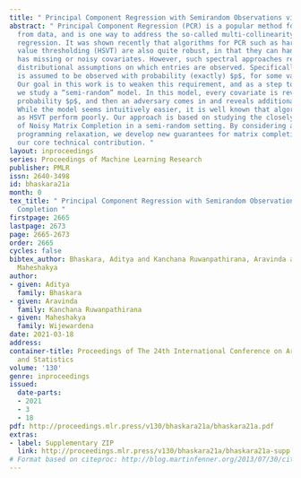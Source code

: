 ```yaml
---
title: " Principal Component Regression with Semirandom Observations via Matrix Completion "
abstract: " Principal Component Regression (PCR) is a popular method for prediction
  from data, and is one way to address the so-called multi-collinearity problem in
  regression. It was shown recently that algorithms for PCR such as hard singular
  value thresholding (HSVT) are also quite robust, in that they can handle data that
  has missing or noisy covariates. However, such spectral approaches require strong
  distributional assumptions on which entries are observed. Specifically, every covariate
  is assumed to be observed with probability (exactly) $p$, for some value of $p$.
  Our goal in this work is to weaken this requirement, and as a step towards this,
  we study a “semi-random” model. In this model, every covariate is revealed with
  probability $p$, and then an adversary comes in and reveals additional covariates.
  While the model seems intuitively easier, it is well known that algorithms such
  as HSVT perform poorly. Our approach is based on studying the closely related problem
  of Noisy Matrix Completion in a semi-random setting. By considering a new semidefinite
  programming relaxation, we develop new guarantees for matrix completion, which is
  our core technical contribution. "
layout: inproceedings
series: Proceedings of Machine Learning Research
publisher: PMLR
issn: 2640-3498
id: bhaskara21a
month: 0
tex_title: " Principal Component Regression with Semirandom Observations via Matrix
  Completion "
firstpage: 2665
lastpage: 2673
page: 2665-2673
order: 2665
cycles: false
bibtex_author: Bhaskara, Aditya and Kanchana Ruwanpathirana, Aravinda and Wijewardena,
  Maheshakya
author:
- given: Aditya
  family: Bhaskara
- given: Aravinda
  family: Kanchana Ruwanpathirana
- given: Maheshakya
  family: Wijewardena
date: 2021-03-18
address: 
container-title: Proceedings of The 24th International Conference on Artificial Intelligence
  and Statistics
volume: '130'
genre: inproceedings
issued:
  date-parts:
  - 2021
  - 3
  - 18
pdf: http://proceedings.mlr.press/v130/bhaskara21a/bhaskara21a.pdf
extras:
- label: Supplementary ZIP
  link: http://proceedings.mlr.press/v130/bhaskara21a/bhaskara21a-supp.zip
# Format based on citeproc: http://blog.martinfenner.org/2013/07/30/citeproc-yaml-for-bibliographies/
---
```

